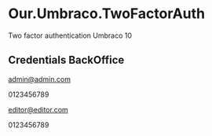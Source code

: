# Our.Umbraco.TwoFactorAuth
Two factor authentication Umbraco 10

## Credentials BackOffice 
admin@admin.com

0123456789

editor@editor.com

0123456789
